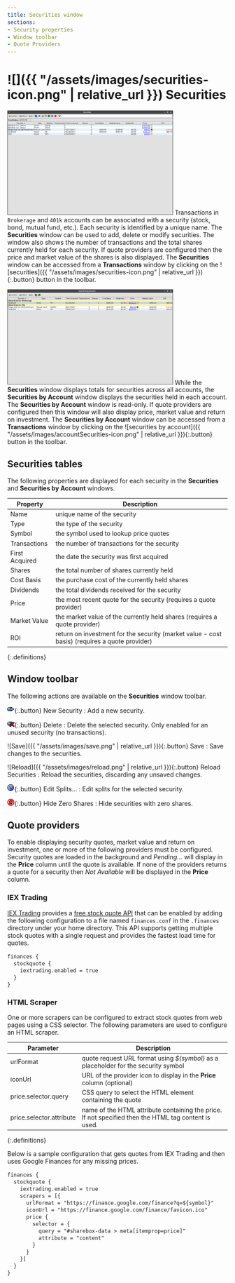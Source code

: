 ```yaml
---
title: Securities window
sections:
- Security properties
- Window toolbar
- Quote Providers
---
```

# ![]({{ "/assets/images/securities-icon.png" | relative_url }}) Securities

<img class="screen-shot" src="securities-window.png" width="379" title="Securities Window"
     alt="Securities Window"/>
Transactions in `Brokerage` and `401k` accounts can be associated with a
security (stock, bond, mutual fund, etc.).  Each security is identified
by a unique name.  The **Securities** window can be used to add, delete
or modify securities.  The window also shows the number of transactions
and the total shares currently held for each security.  If quote providers
are configured then the price and market value of the shares is also displayed.
The  **Securities** window can be accessed from a **Transactions** window
by clicking on the ![securities]({{ "/assets/images/securities-icon.png" | relative_url }}){:.button}
button in the toolbar.

<img class="screen-shot" src="account-securities-window.png" width="379" title="Account Securities Window"
     alt="Account Securities Window"/>
While the **Securities** window displays totals for securities across all
accounts, the **Securities by Account** window displays the securities held
in each account.  The **Securities by Account** window is read-only.  If
quote providers are configured then this window will also display price,
market value and return on investment.  The **Securities by Account** window
can be accessed from a **Transactions** window by clicking on the
![securities by account]({{ "/assets/images/accountSecurities-icon.png" | relative_url }}){:.button}
button in the toolbar.

## Securities tables
The following properties are displayed for each security in the **Securities**
and **Securities by Account** windows.

| Property | Description |
|---|---|
| Name | unique name of the security |
| Type | the type of the security |
| Symbol | the symbol used to lookup price quotes |
| Transactions | the number of transactions for the security |
| First Acquired | the date the security was first acquired |
| Shares | the total number of shares currently held |
| Cost Basis | the purchase cost of the currently held shares |
| Dividends | the total dividends received for the security |
| Price | the most recent quote for the security (requires a quote provider) |
| Market Value | the market value of the currently held shares (requires a quote provider) |
| ROI | return on investment for the security (market value - cost basis) (requires a quote provider) |
{:.definitions}

## Window toolbar
The following actions are available on the **Securities** window toolbar.

![Add](newSecurity.png){:.button} New Security
: Add a new security.

![Delete](deleteSecurity.png){:.button} Delete
: Delete the selected security.  Only enabled for an unused security (no transactions).

![Save]({{ "/assets/images/save.png" | relative_url }}){:.button} Save
: Save changes to the securities.

![Reload]({{ "/assets/images/reload.png" | relative_url }}){:.button} Reload Securities
: Reload the securities, discarding any unsaved changes.

![Edit Splits](editSplits.png){:.button} Edit Splits...
: Edit splits for the selected security.

![Hide Zero shares](hideZeros.png){:.button} Hide Zero Shares
: Hide securities with zero shares.

## Quote providers
To enable displaying security quotes, market value and return on investment,
one or more of the following providers must be configured.  Security quotes are
loaded in the background and *Pending...* will display in the **Price** column
until the quote is available.  If none of the providers returns a quote for a
security then *Not Available* will be displayed in the **Price** column.

### IEX Trading
[IEX Trading](https://iextrading.com/) provides a
[free stock quote API](https://iextrading.com/developer/) that can be enabled by adding
the following configuration to a file named `finances.conf` in the `.finances`
directory under your home directory.  This API supports getting multiple stock
quotes with a single request and provides the fastest load time for quotes.
```hocon
finances {
  stockquote {
    iextrading.enabled = true
  }
}
```

### HTML Scraper
One or more scrapers can be configured to extract stock quotes from web pages using
a CSS selector.  The following parameters are used to configure an HTML scraper.

| Parameter | Description |
|---|---|
| urlFormat | quote request URL format using *${symbol}* as a placeholder for the security symbol |
| iconUrl | URL of the provider icon to display in the **Price** column (optional) |
| price.selector.query | CSS query to select the HTML element containing the quote |
| price.selector.attribute | name of the HTML attribute containing the price.  If not specified then the HTML tag content is used. |
{:.definitions}

Below is a sample configuration that gets quotes from IEX Trading and then
uses Google Finances for any missing prices.

```hocon
finances {
  stockquote {
    iextrading.enabled = true
    scrapers = [{
      urlFormat = "https://finance.google.com/finance?q=${symbol}"
      iconUrl = "https://finance.google.com/finance/favicon.ico"
      price {
        selector = {
          query = "#sharebox-data > meta[itemprop=price]"
          attribute = "content"
        }
      }
    }]
  }
}
```
